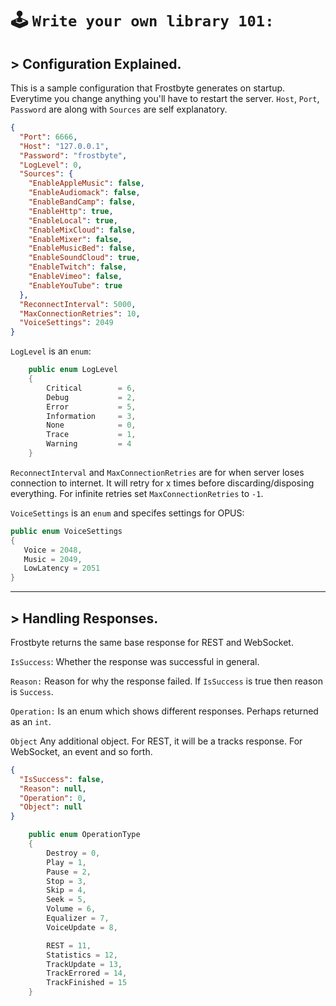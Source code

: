 # 🕹️ `Write your own library 101:`

## > Configuration Explained.
This is a sample configuration that Frostbyte generates on startup. Everytime you change anything you'll have to restart the server.
`Host`, `Port`, `Password` are along with `Sources` are self explanatory.

```json
{
  "Port": 6666,
  "Host": "127.0.0.1",
  "Password": "frostbyte",
  "LogLevel": 0,
  "Sources": {
    "EnableAppleMusic": false,
    "EnableAudiomack": false,
    "EnableBandCamp": false,
    "EnableHttp": true,
    "EnableLocal": true,
    "EnableMixCloud": false,
    "EnableMixer": false,
    "EnableMusicBed": false,
    "EnableSoundCloud": true,
    "EnableTwitch": false,
    "EnableVimeo": false,
    "EnableYouTube": true
  },
  "ReconnectInterval": 5000,
  "MaxConnectionRetries": 10,
  "VoiceSettings": 2049
}
```

`LogLevel` is an `enum`:
```cs
    public enum LogLevel
    {
        Critical        = 6,
        Debug           = 2,
        Error           = 5,
        Information     = 3,
        None            = 0,
        Trace           = 1,
        Warning         = 4
    }
 ```
 
 `ReconnectInterval` and `MaxConnectionRetries` are for when server loses connection to internet. It will retry for x times before
 discarding/disposing everything. For infinite retries set `MaxConnectionRetries` to `-1`.
 
 `VoiceSettings` is an `enum` and specifes settings for OPUS:
 ```cs
public enum VoiceSettings
{
    Voice = 2048,
    Music = 2049,
    LowLatency = 2051
}
```

---

## > Handling Responses.
Frostbyte returns the same base response for REST and WebSocket.

`IsSuccess`: Whether the response was successful in general.

`Reason:` Reason for why the response failed. If `IsSuccess` is true then reason is `Success`.

`Operation:` Is an enum which shows different responses. Perhaps returned as an `int`.

`Object` Any additional object. For REST, it will be a tracks response. For WebSocket, an event and so forth.

```json
{
  "IsSuccess": false,
  "Reason": null,
  "Operation": 0,
  "Object": null
}
```


```cs
    public enum OperationType
    {
        Destroy = 0,
        Play = 1,
        Pause = 2,
        Stop = 3,
        Skip = 4,
        Seek = 5,
        Volume = 6,
        Equalizer = 7,
        VoiceUpdate = 8,

        REST = 11,
        Statistics = 12,
        TrackUpdate = 13,
        TrackErrored = 14,
        TrackFinished = 15
    }
```
